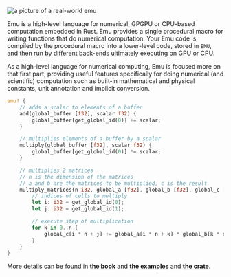 ![a picture of a real-world emu](https://i.imgur.com/jraDjSK.jpg)

Emu is a high-level language for numerical, GPGPU or CPU-based computation embedded in Rust. Emu provides a single procedural macro for writing functions that do numerical computation. <!--(As of now, these functions get automatically translated to clean, compact OpenCL code at compile time and stored in the `EMU` global constant, which can then be run using any binding to OpenCL such as [`ocl`](https://github.com/cogciprocate/ocl) or [`rust-opencl`](https://github.com/luqmana/rust-opencl).--> Your Emu code is compiled by the procedural macro into a lower-level code, stored in `EMU`, and then run by different back-ends ultimately executing on GPU or CPU.

As a high-level language for numerical computing, Emu is focused more on that first part, providing useful features specifically for doing numerical (and scientific) computation such as built-in mathematical and physical constants, unit annotation and implicit conversion.
```rust
emu! {
	// adds a scalar to elements of a buffer
	add(global_buffer [f32], scalar f32) {
		global_buffer[get_global_id(0)] += scalar;
	}

	// multiplies elements of a buffer by a scalar
	multiply(global_buffer [f32], scalar f32) {
		global_buffer[get_global_id(0)] *= scalar;
	}

	// multiplies 2 matrices
	// n is the dimension of the matrices
	// a and b are the matrices to be multiplied, c is the result
	multiply_matrices(n i32, global_a [f32], global_b [f32], global_c [f32]) {
		// indices of cells to multiply
		let i: i32 = get_global_id(0);
		let j: i32 = get_global_id(1);

		// execute step of multiplication
		for k in 0..n {
			global_c[i * n + j] += global_a[i * n + k] * global_b[k * n + j];
		}
	}
}
```
 More details can be found in [**the book**](https://github.com/calebwin/emu/tree/master/book) and [**the examples**](https://github.com/calebwin/emu/tree/master/examples) and [**the crate**](https://crates.io/crates/em).
